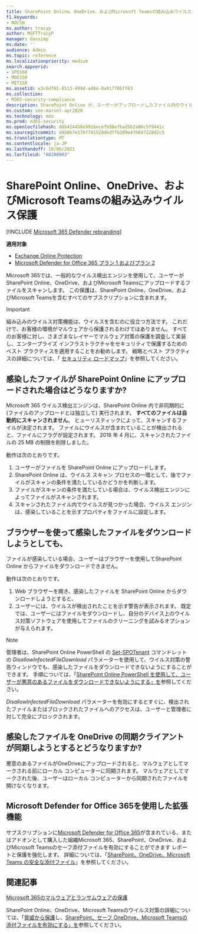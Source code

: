 ```yaml
---
title: SharePoint Online、OneDrive、およびMicrosoft Teamsの組み込みウイルス保護
f1.keywords:
- NOCSH
ms.author: tracyp
author: MSFTTracyP
manager: dansimp
ms.date: ''
audience: Admin
ms.topic: reference
ms.localizationpriority: medium
search.appverid:
- SPO160
- MOE150
- MET150
ms.assetid: e3c6df61-8513-499d-ad8e-8a91770bff63
ms.collection:
- M365-security-compliance
description: SharePoint Online が、ユーザーがアップロードしたファイル内のウイルスを検出し、ユーザーがファイルをダウンロードまたは同期できないようにする方法について説明します。
ms.custom: seo-marvel-apr2020
ms.technology: mdo
ms.prod: m365-security
ms.openlocfilehash: ddb424458e991becefb98efbad5b2a86c5f9441c
ms.sourcegitcommit: d4b867e37bf741528ded7fb289e4f6847228d2c5
ms.translationtype: MT
ms.contentlocale: ja-JP
ms.lasthandoff: 10/06/2021
ms.locfileid: "60208903"
---
```

# <a name="built-in-virus-protection-in-sharepoint-online-onedrive-and-microsoft-teams"></a>SharePoint Online、OneDrive、およびMicrosoft Teamsの組み込みウイルス保護

[!INCLUDE [Microsoft 365 Defender rebranding](../includes/microsoft-defender-for-office.md)]

**適用対象**
- [Exchange Online Protection](exchange-online-protection-overview.md)
- [Microsoft Defender for Office 365 プラン 1 およびプラン 2](defender-for-office-365.md)

Microsoft 365では、一般的なウイルス検出エンジンを使用して、ユーザーがSharePoint Online、OneDrive、およびMicrosoft Teamsにアップロードするファイルをスキャンします。 この保護は、SharePoint Online、OneDrive、およびMicrosoft Teamsを含むすべてのサブスクリプションに含まれます。

> [!IMPORTANT]
> 組み込みのウイルス対策機能は、ウイルスを含むのに役立つ方法です。 これだけで、お客様の環境がマルウェアから保護されるわけではありません。 すべてのお客様に対し、さまざまなレイヤーでマルウェア対策の保護を調査して実装し、エンタープライズ インフラストラクチャをセキュリティで保護するためのベスト プラクティスを適用することをお勧めします。 戦略とベスト プラクティスの詳細については、「 [セキュリティ ロードマップ](security-roadmap.md)」を参照してください。

## <a name="what-happens-if-an-infected-file-is-uploaded-to-sharepoint-online"></a>感染したファイルが SharePoint Online にアップロードされた場合はどうなりますか?

Microsoft 365 ウイルス検出エンジンは、SharePoint Online 内で非同期的に (ファイルのアップロードとは独立して) 実行されます。 **すべてのファイルは自動的にスキャンされません**。 ヒューリスティックによって、スキャンするファイルが決定されます。 ファイルにウイルスが含まれていることが検出されると、ファイルにフラグが設定されます。 2018 年 4 月に、スキャンされたファイルの 25 MB の制限を削除しました。

動作は次のとおりです。

1. ユーザーがファイルを SharePoint Online にアップロードします。
2. SharePoint Online は、ウイルス スキャン プロセスの一環として、後でファイルがスキャンの条件を満たしているかどうかを判断します。
3. ファイルがスキャンの条件を満たしている場合は、ウイルス検出エンジンによってファイルがスキャンされます。
4. スキャンされたファイル内でウイルスが見つかった場合、ウイルス エンジンは、感染していることを示すプロパティをファイルに設定します。

## <a name="what-happens-when-a-user-tries-to-download-an-infected-file-by-using-the-browser"></a>ブラウザーを使って感染したファイルをダウンロードしようとしても、

ファイルが感染している場合、ユーザーはブラウザーを使用してSharePoint Online からファイルをダウンロードできません。

動作は次のとおりです。

1. Web ブラウザーを開き、感染したファイルを SharePoint Online からダウンロードしようとすると、
2. ユーザーには、ウイルスが検出されたことを示す警告が表示されます。 既定では、ユーザーにはファイルをダウンロードし、自分のデバイス上のウイルス対策ソフトウェアを使用してファイルのクリーニングを試みるオプションが与えられます。

> [!NOTE]
>
> 管理者は、SharePoint Online PowerShell の [Set-SPOTenant](/powershell/module/sharepoint-online/Set-SPOTenant) コマンドレットの *DisallowInfectedFileDownload* パラメーターを使用して、ウイルス対策の警告ウィンドウでも、感染したファイルをダウンロードできないようにすることができます。 手順については、「[SharePoint Online PowerShell を使用して、ユーザーが悪意のあるファイルをダウンロードできないようにする」を](turn-on-mdo-for-spo-odb-and-teams.md#step-2-recommended-use-sharepoint-online-powershell-to-prevent-users-from-downloading-malicious-files)参照してください。
>
> *DisallowInfectedFileDownload* パラメーターを有効にするとすぐに、検出されたファイルまたはブロックされたファイルへのアクセスは、ユーザーと管理者に対して完全にブロックされます。

## <a name="what-happens-when-the-onedrive-sync-client-tries-to-sync-an-infected-file"></a>感染したファイルを OneDrive の同期クライアントが同期しようとするとどうなりますか?

悪意のあるファイルがOneDriveにアップロードされると、マルウェアとしてマークされる前にローカル コンピューターに同期されます。 マルウェアとしてマークされた後、ユーザーはローカル コンピューターから同期されたファイルを開けなくなります。

## <a name="extended-capabilities-with-microsoft-defender-for-office-365"></a>Microsoft Defender for Office 365を使用した拡張機能

サブスクリプションに[Microsoft Defender for Office 365](defender-for-office-365.md)が含まれている、またはアドオンとして購入した組織Microsoft 365、SharePoint、OneDrive、およびMicrosoft Teamsのセーフ添付ファイルを有効にすることができます レポートと保護を強化します。 詳細については、「[SharePoint、OneDrive、Microsoft Teams の安全な添付ファイル](mdo-for-spo-odb-and-teams.md)」を参照してください。

## <a name="related-articles"></a>関連記事

[Microsoft 365のマルウェアとランサムウェアの保護](/compliance/assurance/assurance-malware-and-ransomware-protection)

SharePoint Online、OneDrive、Microsoft Teamsのウイルス対策の詳細については、「[脅威から保護](protect-against-threats.md)し、[SharePoint、セーフ OneDrive、Microsoft Teamsの添付ファイルを有効にする」を](turn-on-mdo-for-spo-odb-and-teams.md)参照してください。
